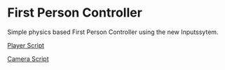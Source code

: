 # First Person Controller
Simple physics based First Person Controller using the new Inputssytem.

[Player Script](/Assets/Scripts/Controls/Player_FP.cs)

[Camera Script](/Assets/Scripts/Controls/FirstPersonCamera.cs)
